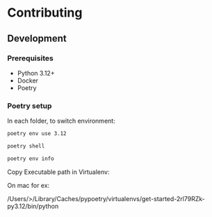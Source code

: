 # Contributing

## Development

### Prerequisites

- Python 3.12+
- Docker
- Poetry

### Poetry setup

In each folder, to switch environment:

```bash
poetry env use 3.12
```

```bash
poetry shell
```

```bash
poetry env info
```

Copy Executable path in Virtualenv:

On mac for ex:

/Users/<USER>>/Library/Caches/pypoetry/virtualenvs/get-started-2rl79RZk-py3.12/bin/python
